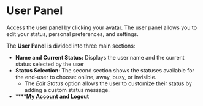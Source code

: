 # User Panel

Access the user panel by clicking your avatar. The user panel allows you to edit your status, personal preferences, and settings.&#x20;

The **User Panel** is divided into three main sections:

* **Name and Current Status:** Displays the user name and the current status selected by the user
* **Status Selection:** The second section shows the statuses available for the end-user to choose: online, away, busy, or invisible.
  * The _Edit Status_ option allows the user to customize their status by adding a custom status message.
* ****[**My Account**](managing-your-account/) **and Logout**
